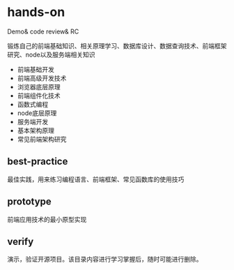 # hands-on
Demo&amp; code review&amp; RC


锻炼自己的前端基础知识、相关原理学习、数据库设计、数据查询技术、前端框架研究、node以及服务端相关知识
+ 前端基础开发
+ 前端高级开发技术
+ 浏览器底层原理
+ 前端组件化技术
+ 函数式编程
+ node底层原理
+ 服务端开发
+ 基本架构原理
+ 常见前端架构研究


## best-practice
最佳实践，用来练习编程语言、前端框架、常见函数库的使用技巧

## prototype
前端应用技术的最小原型实现

## verify
演示，验证开源项目。该目录内容进行学习掌握后，随时可能进行删除。